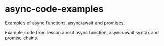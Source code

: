 # async-code-examples
Examples of async functions, async/await and promises.

Example code from lesson about async function, async/await syntax and promise chains.
